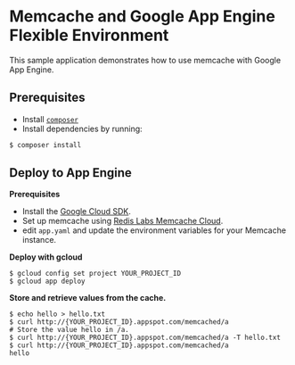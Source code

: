 # Memcache and Google App Engine Flexible Environment

This sample application demonstrates how to use memcache with Google App Engine.

## Prerequisites

- Install [`composer`](https://getcomposer.org)
- Install dependencies by running:

```sh
$ composer install
```

## Deploy to App Engine

**Prerequisites**

- Install the [Google Cloud SDK](https://developers.google.com/cloud/sdk/).
- Set up memcache using [Redis Labs Memcache Cloud][redis labs memcache].
- edit `app.yaml` and update the environment variables for your Memcache
  instance.

**Deploy with gcloud**

```
$ gcloud config set project YOUR_PROJECT_ID
$ gcloud app deploy
```

**Store and retrieve values from the cache.**

```
$ echo hello > hello.txt
$ curl http://{YOUR_PROJECT_ID}.appspot.com/memcached/a
# Store the value hello in /a.
$ curl http://{YOUR_PROJECT_ID}.appspot.com/memcached/a -T hello.txt
$ curl http://{YOUR_PROJECT_ID}.appspot.com/memcached/a
hello
```

[redis labs memcache]: https://cloud.google.com/appengine/docs/flexible/python/using-redislabs-memcache
